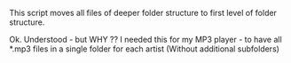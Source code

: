 This script moves all files of deeper folder structure to
first level of folder structure.

Ok. Understood - but WHY ?? 
I needed this for my MP3 player - to have all *.mp3 files in a single folder for each artist 
(Without additional subfolders)

